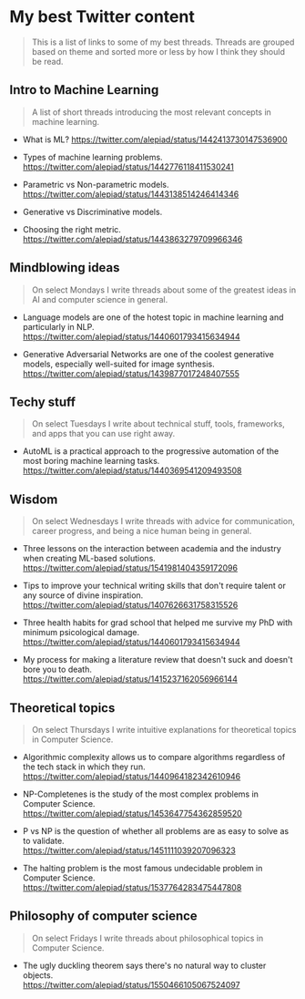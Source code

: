 # My best Twitter content

> This is a list of links to some of my best threads. Threads are grouped based on theme and sorted more or less by how I think they should be read.

## Intro to Machine Learning

> A list of short threads introducing the most relevant concepts in machine learning.

- What is ML?
  https://twitter.com/alepiad/status/1442413730147536900

- Types of machine learning problems.
  https://twitter.com/alepiad/status/1442776118411530241

- Parametric vs Non-parametric models.
  https://twitter.com/alepiad/status/1443138514246414346

- Generative vs Discriminative models.
  

- Choosing the right metric.
  https://twitter.com/alepiad/status/1443863279709966346

## Mindblowing ideas

> On select Mondays I write threads about some of the greatest ideas in AI and computer science in general.

- Language models are one of the hotest topic in machine learning and particularly in NLP.
  https://twitter.com/alepiad/status/1440601793415634944
  
- Generative Adversarial Networks are one of the coolest generative models, especially well-suited for image synthesis.
  https://twitter.com/alepiad/status/1439877017248407555

## Techy stuff

> On select Tuesdays I write about technical stuff, tools, frameworks, and apps that you can use right away.

- AutoML is a practical approach to the progressive automation of the most boring machine learning tasks.
  https://twitter.com/alepiad/status/1440369541209493508 
  


## Wisdom

> On select Wednesdays I write threads with advice for communication, career progress, and being a nice human being in general.

- Three lessons on the interaction between academia and the industry when creating ML-based solutions.
  https://twitter.com/alepiad/status/1541981404359172096

- Tips to improve your technical writing skills that don't require talent or any source of divine inspiration.
  https://twitter.com/alepiad/status/1407626631758315526

- Three health habits for grad school that helped me survive my PhD with minimum psicological damage.
  https://twitter.com/alepiad/status/1440601793415634944

- My process for making a literature review that doesn't suck and doesn't bore you to death.
  https://twitter.com/alepiad/status/1415237162056966144

## Theoretical topics

> On select Thursdays I write intuitive explanations for theoretical topics in Computer Science.

- Algorithmic complexity allows us to compare algorithms regardless of the tech stack in which they run.
  https://twitter.com/alepiad/status/1440964182342610946
  
- NP-Completenes is the study of the most complex problems in Computer Science.
  https://twitter.com/alepiad/status/1453647754362859520

- P vs NP is the question of whether all problems are as easy to solve as to validate.  
  https://twitter.com/alepiad/status/1451111039207096323
  
- The halting problem is the most famous undecidable problem in Computer Science.  
  https://twitter.com/alepiad/status/1537764283475447808
  

  
## Philosophy of computer science

> On select Fridays I write threads about philosophical topics in Computer Science.

- The ugly duckling theorem says there's no natural way to cluster objects.  
  https://twitter.com/alepiad/status/1550466105067524097
